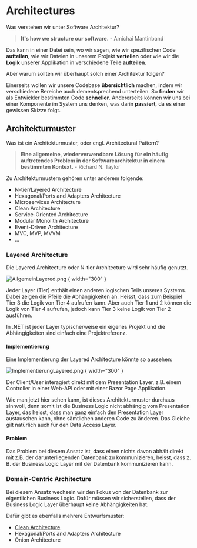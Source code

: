 # Architectures

Was verstehen wir unter Software Architektur?

> **It's how we structure our software.** - Amichai Mantinband

Das kann in einer Datei sein, wo wir sagen, wie wir spezifischen Code **aufteilen**, wie wir Dateien in unserem Projekt **verteilen** oder wie wir die **Logik** unserer Applikation in verschiedene Teile **aufteilen**.

Aber warum sollten wir überhaupt solch einer Architektur folgen? 

Einerseits wollen wir unsere Codebase **übersichtlich** machen, indem wir verschiedene Bereiche auch dementsprechend unterteilen. So **finden** wir als Entwickler bestimmten Code **schneller**. Andererseits können wir uns bei einer Komponente im System uns denken, was darin **passiert**, da es einer gewissen Skizze folgt.

## Architekturmuster

Was ist ein Architekturmuster, oder engl. Architectural Pattern?

> **Eine allgemeine, wiederverwendbare Lösung für ein häufig auftretendes Problem in der Softwarearchitektur in einem bestimmten Kontext.** - Richard N. Taylor

Zu Architekturmustern gehören unter anderem folgende:

- N-tier/Layered Architecture
- Hexagonal/Ports and Adapters Architecture
- Microservices Architecture
- Clean Architecture
- Service-Oriented Architecture
- Modular Monolith Architecture
- Event-Driven Architecture
- MVC, MVP, MVVM
- ...

### Layered Architecture

Die Layered Architecture oder N-tier Architecture wird sehr häufig genutzt.

![AllgemeinLayered.png](AllgemeinLayered.png) { width="300" }

Jeder Layer (Tier) enthält einen anderen logischen Teils unseres Systems. Dabei zeigen die Pfeile die Abhängigkeiten an. Heisst, dass zum Beispiel 
Tier 3 die Logik von Tier 4 aufrufen kann. Aber auch Tier 1 und 2 können die Logik von Tier 4 aufrufen, jedoch kann Tier 3 keine Logik von Tier 2 
ausführen.

In .NET ist jeder Layer typischerweise ein eigenes Projekt und die Abhängigkeiten sind einfach eine Projektreferenz.

#### Implementierung

Eine Implementierung der Layered Architecture könnte so aussehen:

![ImplementierungLayered.png](ImplementierungLayered.png) { width="300" }

Der Client/User interagiert direkt mit dem Presentation Layer, z.B. einem Controller in einer Web-API oder mit einer Razor Page Applikation.

Wie man jetzt hier sehen kann, ist dieses Architekturmuster durchaus sinnvoll, denn somit ist die Business Logic nicht abhängig vom Presentation 
Layer, das heisst, dass man ganz einfach den Presentation Layer austauschen kann, ohne sämtlichen anderen Code zu änderen. Das Gleiche gilt 
natürlich auch für den Data Access Layer.

#### Problem

Das Problem bei diesem Ansatz ist, dass einen nichts davon abhält direkt mit z.B. der darunterliegenden Datenbank zu kommunizieren, heisst, dass z.
B. der Business Logic Layer mit der Datenbank kommunizieren kann.

### Domain-Centric Architecture

Bei diesem Ansatz wechseln wir den Fokus von der Datenbank zur eigentlichen Business Logic. Dafür müssen wir sicherstellen, dass der Business 
Logic Layer überhaupt keine Abhängigkeiten hat.

Dafür gibt es ebenfalls mehrere Entwurfsmuster:

- [Clean Architecture](Clean-Architecture.md)
- Hexagonal/Ports and Adapters Architecture
- Onion Architecture